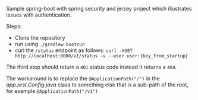 Sample spring-boot with spring security and jersey project which illustrates issues
with authentication.

Steps:
  * Clone the repository
  * run using ```./gradlew bootrun```
  * curl the ```/status``` endpoint as follows: ```curl -XGET http://localhost:8080/v1/status -v --user user:{key_from_startup}```
    
    
 The third step should return a ```401``` status code instead it returns a ```404```.
 
 The workaround is to replace the ```@ApplicationPath("/")``` in the *app.rest.Config.java* class to something else 
 that is a sub-path of the root, for example ```@ApplicationPath("/v1")```   
